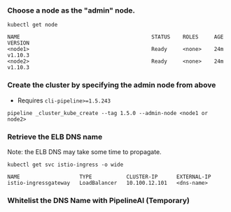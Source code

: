 ### Choose a node as the "admin" node.
```
kubectl get node

NAME                                          STATUS    ROLES     AGE       VERSION
<node1>                                       Ready     <none>    24m       v1.10.3
<node2>                                       Ready     <none>    24m       v1.10.3
```

### Create the cluster by specifying the admin node from above
* Requires `cli-pipeline>=1.5.243`
```
pipeline _cluster_kube_create --tag 1.5.0 --admin-node <node1 or node2>
```

### Retrieve the ELB DNS name
Note: the ELB DNS may take some time to propagate.
```
kubectl get svc istio-ingress -o wide

NAME                   TYPE           CLUSTER-IP      EXTERNAL-IP  
istio-ingressgateway   LoadBalancer   10.100.12.101   <dns-name>  
```

### Whitelist the DNS Name with PipelineAI (Temporary)
